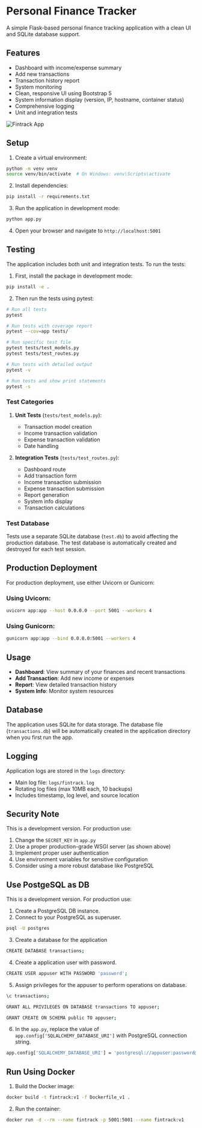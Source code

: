 # Personal Finance Tracker

A simple Flask-based personal finance tracking application with a clean UI and SQLite database support.

## Features

- Dashboard with income/expense summary
- Add new transactions
- Transaction history report
- System monitoring
- Clean, responsive UI using Bootstrap 5
- System information display (version, IP, hostname, container status)
- Comprehensive logging
- Unit and integration tests  



![Fintrack App](docs/fintrack.png "Fintrack - Personal Finance Tracker App")


## Setup

1. Create a virtual environment:
```bash
python -m venv venv
source venv/bin/activate  # On Windows: venv\Scripts\activate
```

2. Install dependencies:
```bash
pip install -r requirements.txt
```

3. Run the application in development mode:
```bash
python app.py
```

4. Open your browser and navigate to `http://localhost:5001`

## Testing

The application includes both unit and integration tests. To run the tests:

1. First, install the package in development mode:
```bash
pip install -e .
```

2. Then run the tests using pytest:
```bash
# Run all tests
pytest

# Run tests with coverage report
pytest --cov=app tests/

# Run specific test file
pytest tests/test_models.py
pytest tests/test_routes.py

# Run tests with detailed output
pytest -v

# Run tests and show print statements
pytest -s
```

### Test Categories

1. **Unit Tests** (`tests/test_models.py`):
   - Transaction model creation
   - Income transaction validation
   - Expense transaction validation
   - Date handling

2. **Integration Tests** (`tests/test_routes.py`):
   - Dashboard route
   - Add transaction form
   - Income transaction submission
   - Expense transaction submission
   - Report generation
   - System info display
   - Transaction calculations

### Test Database

Tests use a separate SQLite database (`test.db`) to avoid affecting the production database. The test database is automatically created and destroyed for each test session.

## Production Deployment

For production deployment, use either Uvicorn or Gunicorn:

### Using Uvicorn:
```bash
uvicorn app:app --host 0.0.0.0 --port 5001 --workers 4
```

### Using Gunicorn:
```bash
gunicorn app:app --bind 0.0.0.0:5001 --workers 4
```

## Usage

- **Dashboard**: View summary of your finances and recent transactions
- **Add Transaction**: Add new income or expenses
- **Report**: View detailed transaction history
- **System Info**: Monitor system resources

## Database

The application uses SQLite for data storage. The database file (`transactions.db`) will be automatically created in the application directory when you first run the app.

## Logging

Application logs are stored in the `logs` directory:
- Main log file: `logs/fintrack.log`
- Rotating log files (max 10MB each, 10 backups)
- Includes timestamp, log level, and source location

## Security Note

This is a development version. For production use:
1. Change the `SECRET_KEY` in `app.py`
2. Use a proper production-grade WSGI server (as shown above)
3. Implement proper user authentication
4. Use environment variables for sensitive configuration
5. Consider using a more robust database like PostgreSQL

## Use PostgeSQL as DB

This is a development version. For production use:
1. Create a PostgreSQL DB instance.
2. Connect to your PostgreSQL as superuser.
```bash
psql -U postgres
```
3. Create a database for the application
```bash
CREATE DATABASE transactions;
```
4. Create a application user with password.
```bash
CREATE USER appuser WITH PASSWORD 'password';
```
5. Assign privileges for the appuser to perform operations on database.
```bash
\c transactions;
```
```bash
GRANT ALL PRIVILEGES ON DATABASE transactions TO appuser;
```
```bash
GRANT CREATE ON SCHEMA public TO appuser;
```
6. In the `app.py`, replace the value of `app.config['SQLALCHEMY_DATABASE_URI']` with PostgreSQL connection string.
```bash
app.config['SQLALCHEMY_DATABASE_URI'] = 'postgresql://appuser:password@db-host-name/transactions'
```

## Run Using Docker

1. Build the Docker image:
```bash
docker build -t fintrack:v1 -f Dockerfile_v1 .
```
2. Run the container:
```bash
docker run -d --rm --name fintrack -p 5001:5001 --name fintrack:v1
```